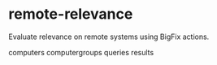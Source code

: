# remote-relevance
Evaluate relevance on remote systems using BigFix actions.

computers
computergroups
queries
results

